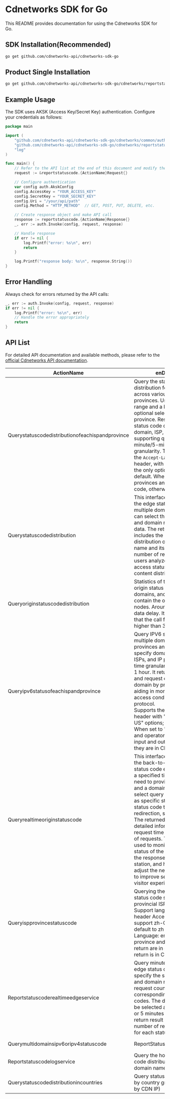 # Cdnetworks SDK for Go

This README provides documentation for using the Cdnetworks SDK for Go.

## SDK Installation(Recommended)

```bash
go get github.com/cdnetworks-api/cdnetworks-sdk-go
```

## Product Single Installation

```bash
go get github.com/cdnetworks-api/cdnetworks-sdk-go/cdnetworks/reportstatuscode
```

## Example Usage

The SDK uses AKSK (Access Key/Secret Key) authentication. Configure your credentials as follows:

```go
package main

import (
    "github.com/cdnetworks-api/cdnetworks-sdk-go/cdnetworks/common/auth"
    "github.com/cdnetworks-api/cdnetworks-sdk-go/cdnetworks/reportstatuscode"
    "log"
)

func main() {
	// Refer to the API list at the end of this document and modify the corresponding {ActionName}, Method, and Uri
    request := &reportstatuscode.{ActionName}Request{}

    // Configure authentication
    var config auth.AkskConfig
    config.AccessKey = "YOUR_ACCESS_KEY"
    config.SecretKey = "YOUR_SECRET_KEY"
    config.Uri = "/your/api/path"
    config.Method = "HTTP_METHOD"  // GET, POST, PUT, DELETE, etc.

    // Create response object and make API call
    response := reportstatuscode.{ActionName}Response{}
    _, err := auth.Invoke(config, request, response)

    // Handle response
    if err != nil {
        log.Printf("error: %s\n", err)
        return
    }

    log.Printf("response body: %s\n", response.String())
}
```

## Error Handling

Always check for errors returned by the API calls:

```go
_, err := auth.Invoke(config, request, response)
if err != nil {
    log.Printf("error: %s\n", err)
    // Handle the error appropriately
    return
}
```

## API List
For detailed API documentation and available methods, please refer to the [official Cdnetworks API documentation](https://docs.cdnetworks.com/en/cdn/apidocs).

| ActionName | enDescription | client_methods | uri |
| --- | --- | --- | --- |
| Querystatuscodedistributionofeachispandprovince | Query the status code distribution for multiple domains across various ISPs and provinces. Users provide a time range and a list of domains, with optional selection of ISP and province. Results display the status code distribution by domain, ISP, and province, supporting queries at 1-minute/5-minute/1-hour granularity. The API supports the `Accept-Language` request header, with `zh-CN` and `en-US` as the only options; `zh-CN` is the default. When `en-US` is selected, provinces and ISPs are shown in code, otherwise in Chinese. | POST | /api/report/status-code/isp-province |
| Querystatuscodedistribution | This interface is used to count the edge status code data of multiple domain names. Users can select the query time range and domain name list to obtain data. The returned content includes the status code distribution of each domain name and its corresponding number of requests. It helps users analyze the domain name access status and optimize content distribution strategies. | POST | /api/report/status-code |
| Queryoriginstatuscodedistribution | Statistics of the distribution of origin status codes of multiple domains, and the statistics contain the origin data of all nodes. Around 5-15 minutes of data delay. It's recommended that the call frequency is no higher than 30/5min. | POST | /api/report/status-code/origin |
| Queryipv6statusofeachispandprovince | Query IPV6 status codes for multiple domains across provinces and ISPs. Users can specify domains, provinces, ISPs, and IP protocol types, with time granularity of 5 minutes or 1 hour. It returns status codes and request counts for each domain by province and ISP, aiding in monitoring website access conditions by IP protocol.<br>Supports the Accept-Language header with "zh-CN" and "en-US" options; default is "zh-CN". When set to "en-US", provinces and operators use codes for input and output; otherwise, they are in Chinese. | POST | /api/report/statusCode/isp-province/ipv6 |
| Queryrealtimeoriginstatuscode | This interface is used to query the back-to-origin request status code every minute within a specified time range. Users need to provide a time interval and a domain name list, and can select query dimensions, such as specific status codes or status code types (success, redirection, server error, etc.). The returned data includes detailed information on the request time and total number of requests. This interface is used to monitor the health status of the website, optimize the response of the origin station, and help analyze and adjust the network architecture to improve service stability and visitor experience. | POST | /api/report/status-code/real-time/origin/total |
| Queryispprovincestatuscode | Querying the minutes-level status code summary of the provincial ISP.<br>Support language request header Accept Language, only support zh-CN and en-US, default to zh-CN. Accept Language: en-US, both the province and isp input and return are in code, otherwise the return is in Chinese. | POST | /api/report/status-code/isp-province/total |
| Reportstatuscoderealtimeedgeservice | Query minute-level data of edge status codes. Users can specify the start time, end time, and domain name to query the request count data corresponding to the status codes. The data granularity can be selected as either 1 minute or 5 minutes in the request. The return result includes the number of requests per minute for each status code. | POST | /api/report/status-code/real-time/edge |
| Querymultidomainsipv6oripv4statuscode | ReportStatusCodeIpTypeService | POST | /api/report/status-code/ipv6 |
| Reportstatuscodelogservice | Query the hourly granular status code distribution of multiple domain names | POST | /api/report/status-code/log |
| Querystatuscodedistributionincountries | Query status code distribution by country granularity (Statistics by CDN IP) | POST | /api/report/status-code/country |